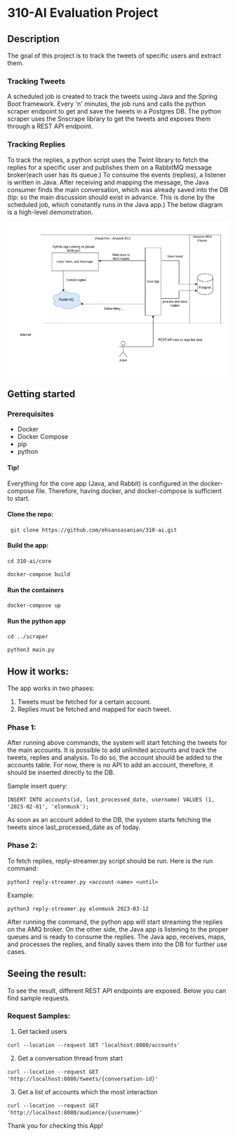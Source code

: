 # 310-AI Evaluation Project

## Description
The goal of this project is to track the tweets of specific users and extract them.

### Tracking Tweets
A scheduled job is created to track the tweets using Java and the Spring Boot framework. Every 'n' minutes, the job runs and calls the python scraper endpoint to get and save the tweets in a Postgres DB. The python scraper uses the Snscrape library to get the tweets and exposes them through a REST API endpoint.

### Tracking Replies
To track the replies, a python script uses the Twint library to fetch the replies for a specific user and publishes them on a RabbitMQ message broker(each user has its queue.) To consume the events (replies), a listener is written in Java. After receiving and mapping the message, the Java consumer finds the main conversation, which was already saved into the DB (tip: so the main discussion should exist in advance. This is done by the scheduled job, which constantly runs in the Java app.)
The below diagram is a high-level demonstration.


![alt text](https://github.com/ehsansasanian/310-ai/blob/main/diagram.jpg)

## Getting started

### Prerequisites
- Docker
- Docker Compose
- pip
- python

#### Tip!

Everything for the core app (Java, and Rabbit) is configured in the docker-compose file. Therefore, having docker, and docker-compose is sufficient to start.


#### Clone the repo:

```
 git clone https://github.com/ehsansasanian/310-ai.git 
 ```

#### Build the app:
```
cd 310-ai/core
```
```
docker-compose build
```

#### Run the containers

```
docker-compose up
```

#### Run the python app

```
cd ../scraper
```

```
python3 main.py
```

## How it works:

The app works in two phases:
1. Tweets must be fetched for a certain account.
2. Replies must be fetched and mapped for each tweet.

### Phase 1: 
After running above commands, the system will start fetching the tweets for the main accounts. It is possible to add unlimited accounts and track the tweets, replies and analysis. To do so, the account should be added to the accounts table. For now, there is no API to add an account, therefore, it should be inserted directly to the DB.

Sample insert query:
```
INSERT INTO accounts(id, last_processed_date, username) VALUES (1, '2023-02-01', 'elonmusk');
```

As soon as an account added to the DB, the system starts fetching the tweets since last_processed_date as of today.

### Phase 2:
To fetch replies, reply-streamer.py script should be run. Here is the run command:

```
python3 reply-streamer.py <account-name> <until>
```
Example:

```
python3 reply-streamer.py elonmusk 2023-03-12
```

After running the command, the python app will start streaming the replies on the AMQ broker. On the other side, the Java app is listening to the proper queues and is ready to consume the replies.
The Java app, receives, maps, and processes the replies, and finally saves them into the DB for further use cases.

## Seeing the result:

To see the result, different REST API endpoints are exposed. Below you can find sample requests.

### Request Samples:
1. Get tacked users
```
curl --location --request GET 'localhost:8080/accounts'
```

2. Get a conversation thread from start

```
curl --location --request GET 'http://localhost:8080/tweets/{conversation-id}'
```
3. Get a list of accounts which the most interaction
```
curl --location --request GET 'http://localhost:8080/audience/{username}'
```

Thank you for checking this App!